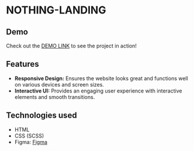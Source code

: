 # NOTHING-LANDING
## Demo

Check out the [DEMO LINK](https://ruslan2186.github.io/layout_landing-page/#/)  to see the project in action!

## Features

- **Responsive Design:** Ensures the website looks great and functions well on various devices and screen sizes.
- **Interactive UI:** Provides an engaging user experience with interactive elements and smooth transitions.

## Technologies used

* HTML
* CSS (SCSS)
* Figma: [Figma](<https://www.figma.com/design/DtkQmQ797hk0nI4KfMi2Uq/BOSE-New-Version?node-id=6802-139>)



